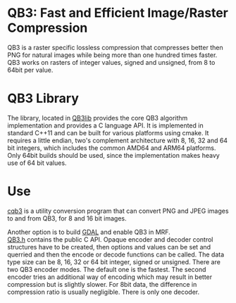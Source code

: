 # QB3: Fast and Efficient Image/Raster Compression

QB3 is a raster specific lossless compression that compresses better then PNG for natural images
while being more than one hundred times faster. QB3 works on rasters of integer values, signed 
and unsigned, from 8 to 64bit per value.

# QB3 Library
The library, located in [QB3lib](QB3lib) provides the core QB3 
algorithm implementation and provides a C language API.
It is implemented in standard C++11 and can be built for various platforms using 
cmake. It requires a little endian, two's complement architecture with 8, 16, 32 
and 64 bit integers, which includes the common AMD64 and ARM64 platforms. 
Only 64bit builds should be used, since the implementation makes heavy use of 64 
bit values.

# Use

[cqb3](cqb3.md) is a utility conversion program that can convert PNG and JPEG images to and
from QB3, for 8 and 16 bit images.  

Another option is to build [GDAL](https://github.com/OSGeo/GDAL) and
enable QB3 in MRF.  
[QB3.h](QB3lib/QB3.h) contains the public C API.
Opaque encoder and decoder control structures have to be created, then options and 
values can be set and querried and then the encode or decode functions can be 
called.
The data type size can be 8, 16, 32 or 64 bit integer, signed or unsigned.
There are two QB3 encoder modes. The default one is the fastest. The second 
encoder tries an additional way of encoding which may result in better compression 
but is slightly slower. For 8bit data, the difference in compression ratio is 
usually negligible. There is only one decoder.
